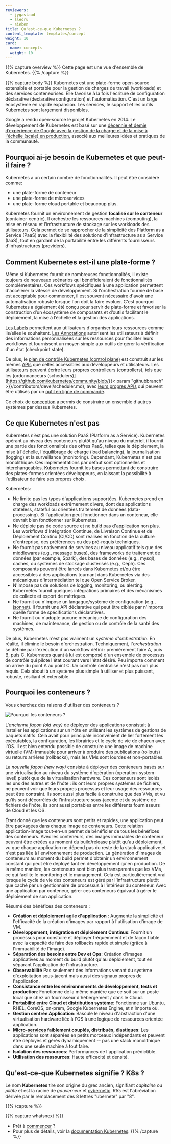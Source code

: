 ```yaml
---
reviewers:
  - jygastaud
  - lledru
  - sieben
title: Qu'est-ce-que Kubernetes ?
content_template: templates/concept
weight: 10
card:
  name: concepts
  weight: 10
---
```


{{% capture overview %}}
Cette page est une vue d'ensemble de Kubernetes.
{{% /capture %}}

{{% capture body %}}
Kubernetes est une plate-forme open-source extensible et portable pour la gestion de charges de travail (workloads) et des services conteneurisés.
Elle favorise à la fois l'écriture de configuration déclarative (declarative configuration) et l'automatisation.
C'est un large écosystème en rapide expansion.
Les services, le support et les outils Kubernetes sont largement disponibles.

Google a rendu open-source le projet Kubernetes en 2014.
Le développement de Kubernetes est basé sur une [décennie et demie d’expérience de Google avec la gestion de la charge et de la mise à l'échelle (scale) en production](https://research.google.com/pubs/pub43438.html), associé aux meilleures idées et pratiques de la communauté.

## Pourquoi ai-je besoin de Kubernetes et que peut-il faire ?

Kubernetes a un certain nombre de fonctionnalités. Il peut être considéré comme:

- une plate-forme de conteneur
- une plate-forme de microservices
- une plate-forme cloud portable
et beaucoup plus.

Kubernetes fournit un environnement de gestion **focalisé sur le conteneur** (container-centric).
Il orchestre les ressources machines (computing), la mise en réseau et l’infrastructure de stockage sur les workloads des utilisateurs.
Cela permet de se rapprocher de la simplicité des Platform as a Service (PaaS) avec la flexibilité des solutions d'Infrastructure as a Service (IaaS), tout en gardant de la portabilité entre les différents fournisseurs d'infrastructures (providers).

## Comment Kubernetes est-il une plate-forme ?

Même si Kubernetes fournit de nombreuses fonctionnalités, il existe toujours de nouveaux scénarios qui bénéficieraient de fonctionnalités complémentaires.
Ces workflows spécifiques à une application permettent d'accélérer la vitesse de développement.
Si l'orchestration fournie de base est acceptable pour commencer, il est souvent nécessaire d'avoir une automatisation robuste lorsque l'on doit la faire évoluer.
C'est pourquoi Kubernetes a également été conçu pour servir de plate-forme et favoriser la construction d’un écosystème de composants et d’outils facilitant le déploiement, la mise à l’échelle et la gestion des applications.

[Les Labels](/docs/concepts/overview/working-with-objects/labels/) permettent aux utilisateurs d'organiser leurs ressources comme ils/elles le souhaitent.
[Les Annotations](/docs/concepts/overview/working-with-objects/annotations/) autorisent les utilisateurs à définir des informations personnalisées sur les ressources pour faciliter leurs workflows et fournissent un moyen simple aux outils de gérer la vérification d'un état (checkpoint state).

De plus, le [plan de contrôle Kubernetes (control
plane)](/docs/concepts/overview/components/) est construit sur les mêmes [APIs](/docs/reference/using-api/api-overview/) que celles accessibles aux développeurs et utilisateurs.
Les utilisateurs peuvent écrire leurs propres controlleurs (controllers), tels que les [ordonnanceurs (schedulers)](https://github.com/kubernetes/community/blob/{{< param "githubbranch" >}}/contributors/devel/scheduler.md),
avec [leurs propres APIs](/docs/concepts/api-extension/custom-resources/) qui peuvent être utilisés par un [outil en ligne de commande](/docs/user-guide/kubectl-overview/).

Ce choix de [conception](https://git.k8s.io/community/contributors/design-proposals/architecture/architecture.md) a permis de construire un ensemble d'autres systèmes par dessus Kubernetes.

## Ce que Kubernetes n'est pas

Kubernetes n’est pas une solution PaaS (Platform as a Service).
Kubernetes opérant au niveau des conteneurs plutôt qu'au niveau du matériel, il fournit une partie des fonctionnalités des offres PaaS, telles que le déploiement, la mise à l'échelle, l'équilibrage de charge (load balancing), la journalisation (logging) et la surveillance (monitoring).
Cependant, Kubernetes n'est pas monolithique.
Ces implémentations par défaut sont optionnelles et interchangeables. Kubernetes fournit les bases permettant de construire des plates-formes orientées développeurs, en laissant la possibilité à l'utilisateur de faire ses propres choix.

Kubernetes:

- Ne limite pas les types d'applications supportées. Kubernetes prend en charge des workloads extrêmement divers, dont des applications stateless, stateful ou orientées traitement de données (data-processing).
Si l'application peut fonctionner dans un conteneur, elle devrait bien fonctionner sur Kubernetes.
- Ne déploie pas de code source et ne build pas d'application non plus. Les workflows d'Intégration Continue, de Livraison Continue et de Déploiement Continu (CI/CD) sont réalisés en fonction de la culture d'entreprise, des préférences ou des pré-requis techniques.
- Ne fournit pas nativement de services au niveau applicatif tels que des middlewares (e.g., message buses), des frameworks de traitement de données (par exemple, Spark), des bases de données (e.g., mysql), caches, ou systèmes de stockage clusterisés (e.g., Ceph).
Ces composants peuvent être lancés dans Kubernetes et/ou être accessibles à des applications tournant dans Kubernetes via des mécaniques d'intermédiation tel que Open Service Broker.
- N'impose pas de solutions de logging, monitoring, ou alerting.
Kubernetes fournit quelques intégrations primaires et des mécanismes de collecte et export de métriques.
- Ne fournit ou n'impose un langague/système de configuration (e.g., [jsonnet](https://github.com/google/jsonnet)).
Il fournit une API déclarative qui peut être ciblée par n'importe quelle forme de spécifications déclaratives.
- Ne fournit ou n'adopte aucune mécanique de configuration des machines, de maintenance, de gestion ou de contrôle de la santé des systèmes.

De plus, Kubernetes n'est pas vraiment un _système d'orchestration_. En réalité, il élimine le besoin d'orchestration.
Techniquement, l'_orchestration_ se définie par l'exécution d'un workflow défini : premièrement faire A, puis B, puis C.
Kubernetes quant à lui est composé d'un ensemble de processus de contrôle qui pilote l'état courant vers l'état désiré.
Peu importe comment on arrive du point A au point C.
Un contrôle centralisé n'est pas non plus requis.
Cela abouti à un système plus simple à utiliser et plus puissant, robuste, résiliant et extensible.

## Pourquoi les conteneurs ?

Vous cherchez des raisons d'utiliser des conteneurs ?

![Pourquoi les conteneurs ?](/images/docs/why_containers.svg)

L'_ancienne façon (old way)_ de déployer des applications consistait à installer les applications sur un hôte en utilisant les systèmes de gestions de paquets natifs.
Cela avait pour principale inconvénient de lier fortement les exécutables, la configuration, les librairies et le cycle de vie de chacun avec l'OS.
Il est bien entendu possible de construire une image de machine virtuelle (VM) immuable pour arriver à produire des publications (rollouts) ou retours arrières (rollbacks), mais les VMs sont lourdes et non-portables.

La _nouvelle façon (new way)_ consiste à déployer des conteneurs basés sur une virtualisation au niveau du système d'opération (operation-system-level) plutôt que de la virtualisation hardware.
Ces conteneurs sont isolés les uns des autres et de l'hôte :
ils ont leurs propres systèmes de fichiers, ne peuvent voir que leurs propres processus et leur usage des ressources peut être contraint.
Ils sont aussi plus facile à construire que des VMs, et vu qu'ils sont décorrélés de l'infrastructure sous-jacente et du système de fichiers de l'hôte, ils sont aussi portables entre les différents fournisseurs de Cloud et les OS.

Étant donné que les conteneurs sont petits et rapides, une application peut être packagées dans chaque image de conteneurs.
Cette relation application-image tout-en-un permet de bénéficier de tous les bénéfices des conteneurs. Avec les conteneurs, des images immuables de conteneur peuvent être créées au moment du build/release plutôt qu'au déploiement, vu que chaque application ne dépend pas du reste de la stack applicative et n'est pas liée à l'environnement de production.
La génération d'images de conteneurs au moment du build permet d'obtenir un environnement constant qui peut être déployé tant en développement qu'en production. De la même manière, les conteneurs sont bien plus transparents que les VMs, ce qui facilite le monitoring et le management.
Cela est particulièrement vrai lorsque le cycle de vie des conteneurs est géré par l'infrastructure plutôt que caché par un gestionnaire de processus à l'intérieur du conteneur. Avec une application par conteneur, gérer ces conteneurs équivaut à gérer le déploiement de son application.

Résumé des bénéfices des conteneurs :

- **Création et déploiement agile d'application** :
  Augmente la simplicité et l'efficacité de la création d'images par rapport à l'utilisation d'image de VM.
- **Développement, intégration et déploiement Continus**:
  Fournit un processus pour constuire et déployer fréquemment et de façon fiable avec la capacité de faire des rollbacks rapide et simple (grâce à l'immuabilité de l'image).
- **Séparation des besoins entre Dev et Ops**:
  Création d'images applicatives au moment du build plutôt qu'au déploiement, tout en séparant l'application de l'infrastructure.
- **Observabilité**
  Pas seulement des informations venant du système d'exploitation sous-jacent mais aussi des signaux propres de l'application.
- **Consistance entre les environnements de développement, tests et production**:
  Fonctionne de la même manière que ce soit sur un poste local que chez un fournisseur d'hébergement / dans le Cloud.
- **Portabilité entre Cloud et distribution système**:
  Fonctionne sur Ubuntu, RHEL, CoreOS, on-prem, Google Kubernetes Engine, et n'importe où.
- **Gestion centrée Application**:
  Bascule le niveau d'abstraction d'une virtualisation hardware liée à l'OS à une logique de ressources orientée application.
- **[Micro-services](https://martinfowler.com/articles/microservices.html) faiblement couplés, distribués, élastiques**:
  Les applications sont séparées en petits morceaux indépendants et peuvent être déployés et gérés dynamiquement -- pas une stack monolithique dans une seule machine à tout faire.
- **Isolation des ressources**:
  Performances de l'application prédictible.
- **Utilisation des ressources**:
  Haute efficacité et densité.

## Qu'est-ce-que Kubernetes signifie ? K8s ?

Le nom **Kubernetes** tire son origine du grec ancien, signifiant _capitaine_ ou _pilôte_ et est la racine de _gouverneur_ et [cybernetic](http://www.etymonline.com/index.php?term=cybernetics). _K8s_ est l'abréviation dérivée par le remplacement des 8 lettres "ubernete" par "8".

{{% /capture %}}

{{% capture whatsnext %}}
*   Prêt à [commencer](/docs/setup/) ?
*   Pour plus de détails, voir la [documentation Kubernetes](/docs/home/).
{{% /capture %}}
